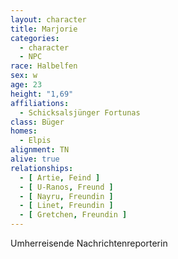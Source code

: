 ```yaml
---
layout: character
title: Marjorie
categories:
  - character
  - NPC
race: Halbelfen
sex: w
age: 23
height: "1,69"
affiliations:
  - Schicksalsjünger Fortunas
class: Büger
homes:
  - Elpis
alignment: TN
alive: true
relationships:
  - [ Artie, Feind ]
  - [ U-Ranos, Freund ]
  - [ Nayru, Freundin ]
  - [ Linet, Freundin ]
  - [ Gretchen, Freundin ]
---
```


Umherreisende Nachrichtenreporterin